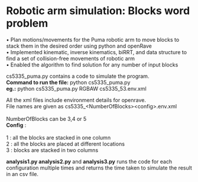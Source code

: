 # Robotic arm simulation: Blocks word problem
• Plan motions/movements for the Puma robotic arm to move blocks to stack them in the desired order using python and openRave <br>
• Implemented kinematic, inverse kinematics, biRRT, and data structure to find a set of collision-free movements of robotic arm <br>
• Enabled the algorithm to find solution for any number of input blocks <br>


cs5335_puma.py contains a code to simulate the program. <br>
<b>Command to run the file:</b> python cs5335_puma.py <outputStackOrder> <environmentFile><br>
	<b>eg.:</b> python cs5335_puma.py RGBAW cs5335_53.env.xml <br>
		    

All the xml files include environment details for openrave.<br>
File names are given as cs5335_\<NumberOfBlocks\>\<config\>.env.xml <br>
<br>NumberOfBlocks can be 3,4 or 5<br>
	<b>Config</b> : <br>	
	1 : all the blocks are stacked in one column <br>
	2 : all the blocks are placed at different locations <br>
	3 : blocks are stacked in two columns<br>
	
<b>analysis1.py analysis2.py</b> and <b>analysis3.py</b> runs the code for each configuration multiple times and returns the time taken to simulate the result in an csv file.<br>
